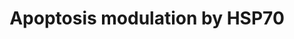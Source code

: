 ---
annotations:
- id: PW:0000009
  parent: regulatory pathway
  type: Pathway Ontology
  value: apoptotic cell death pathway
authors:
- I.Reyes
- MaintBot
- Khanspers
- PaoloRomano
- Jildau
- AlexanderPico
- Christine Chichester
- Lorasimons
- Egonw
- Eweitz
citedin:
- link: PMC8431385
  title: Investigating the Molecular Processes behind the Cell-Specific Toxicity Response
    to Titanium Dioxide Nanobelts (2021)
- link: PMC7410313
  title: Gene expression regulated by abatacept associated with methotrexate and correlation
    with disease activity in rheumatoid arthritis (2020)
description: This pathway summarizes the various ways by which HSP70 proteins can
  inhibit apoptosis. This pathway was originally adapted from rat.  Proteins on this
  pathway have targeted assays available via the [https://assays.cancer.gov/available_assays?wp_id=WP384
  CPTAC Assay Portal]
last-edited: 2022-02-26
ndex: 0dd50ea1-8b60-11eb-9e72-0ac135e8bacf
organisms:
- Homo sapiens
redirect_from:
- /index.php/Pathway:WP384
- /instance/WP384
- /instance/WP384_rr121706
revision: r121706
schema-jsonld:
- '@context': https://schema.org/
  '@id': https://wikipathways.github.io/pathways/WP384.html
  '@type': Dataset
  creator:
    '@type': Organization
    name: WikiPathways
  description: This pathway summarizes the various ways by which HSP70 proteins can
    inhibit apoptosis. This pathway was originally adapted from rat.  Proteins on
    this pathway have targeted assays available via the [https://assays.cancer.gov/available_assays?wp_id=WP384
    CPTAC Assay Portal]
  keywords:
  - APAF1
  - BID
  - CASP2
  - CASP3
  - CASP6
  - CASP7
  - CASP8
  - CASP9
  - CYCS
  - FADD
  - FAS
  - FAS-Ligand
  - HSPA1A
  - MAP3K1
  - MAPK10
  - NFKB1
  - PDCD8
  - RIPK1
  - TNF
  - TNFRSF1A
  license: CC0
  name: Apoptosis modulation by HSP70
seo: CreativeWork
title: Apoptosis modulation by HSP70
wpid: WP384
---
